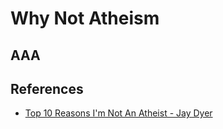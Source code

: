 # Why Not Atheism

## AAA

## References

- [Top 10 Reasons I'm Not An Atheist - Jay Dyer](https://www.youtube.com/watch?v=jZFGrNNjABQ)